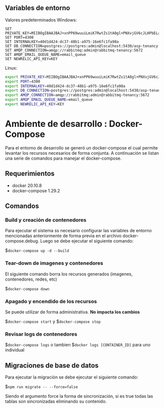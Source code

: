 ## Variables de entorno

Valores predeterminados Windows:

```CMD
SET PRIVATE_KEY=MIIBOgIBAAJBAJ+xnPP69wuuiLmiK7RwtZs1tA0gl+PNXvjGV6cJLHPbELaMGq38lsJbmFHNYfBwqw2hao9GEeo5wrMATFhgviECAwEAAQJAedM5dTcjeBnx3AvHY6QIJxvU+569wN9PcGF/RMJO0yI4j3UI5FgNqRcZxLqXc8lgmOFTOYP0cExtj0uW1AH0QQIhAOYQDp2vsMT2EqKOThOylFQXVQbWL0fWSMapwhof7/XlAiEAsbKbbj1QNnrYmoTSVlcW/0TGMXzLl10zIXUdJf64I40CIDfeUF5Uqv25sB7PpgA8jq65F8nYO5UbYYL0+JD1joVNAiB+3ToUwVd0Hc5ouu0EUVcM1kf9atBbd2GawGcYCjvivQIhAMQ7vzbhGEgF0Za2ttxIZYjnba0+LkxoiT2Q8mGKCXpW
SET PORT=4300
SET INTERNALKEY=40d1d424-dc37-48b1-a975-16e6fc1fa98a
SET DB_CONNECTION=postgres://postgres:admin@localhost:5430/asp-tenancy
SET AMQP_CONNECTION=amqp://rabbitmq:admin@rabbitmq-tenancy:5672
SET AMQP_EMAIL_QUEUE_NAME=email_queue
SET NEWRELIC_API_KEY=KEY
```

Linux:

```bash
export PRIVATE_KEY=MIIBOgIBAAJBAJ+xnPP69wuuiLmiK7RwtZs1tA0gl+PNXvjGV6cJLHPbELaMGq38lsJbmFHNYfBwqw2hao9GEeo5wrMATFhgviECAwEAAQJAedM5dTcjeBnx3AvHY6QIJxvU+569wN9PcGF/RMJO0yI4j3UI5FgNqRcZxLqXc8lgmOFTOYP0cExtj0uW1AH0QQIhAOYQDp2vsMT2EqKOThOylFQXVQbWL0fWSMapwhof7/XlAiEAsbKbbj1QNnrYmoTSVlcW/0TGMXzLl10zIXUdJf64I40CIDfeUF5Uqv25sB7PpgA8jq65F8nYO5UbYYL0+JD1joVNAiB+3ToUwVd0Hc5ouu0EUVcM1kf9atBbd2GawGcYCjvivQIhAMQ7vzbhGEgF0Za2ttxIZYjnba0+LkxoiT2Q8mGKCXpW
export PORT=4300
export INTERNALKEY=40d1d424-dc37-48b1-a975-16e6fc1fa98a
export DB_CONNECTION=postgres://postgres:admin@localhost:5430/asp-tenancy
export AMQP_CONNECTION=amqp://rabbitmq:admin@rabbitmq-tenancy:5672
export AMQP_EMAIL_QUEUE_NAME=email_queue
export NEWRELIC_API_KEY=KEY
```
# Ambiente de desarrollo : Docker-Compose

Para el entorno de desarrollo se generó un docker-compose el cual permite levantar los recursos necesarios de forma conjunta. A continuación se listan una serie de comandos para manejar el docker-compose.

## Requerimientos

-   docker 20.10.8
-   docker-compose 1.29.2

## Comandos

### Build y creación de contenedores

Para ejecutar el sistema ss necesario configurar las variables de entorno mencionadas anteriormente de forma previa en el archivo docker-compose.debug. Luego se debe ejecutar el siguiente comando:

$`docker-compose up -d --build`

### Tear-down de imagenes y contenedores

El siguiente comando borra los recursos generados (imagenes, contenedores, redes, etc)

$`docker-compose down`

### Apagado y encendido de los recursos

Se puede utilizar de forma administrativa. **No impacta los cambios**

$`docker-compose start` y $`docker-compose stop`

### Revisar logs de contenedores

$`docker-compose logs` o tambien $`docker logs [CONTAINER_ID]` para uno individual

## Migraciones de base de datos

Para ejecutar la migración se debe ejecutar el siguiente comando:

$`npm run migrate -- --force=false`

Siendo el argumento force la forma de sincronización, si es true todas las tablas son sincronizadas eliminando su contenido.
